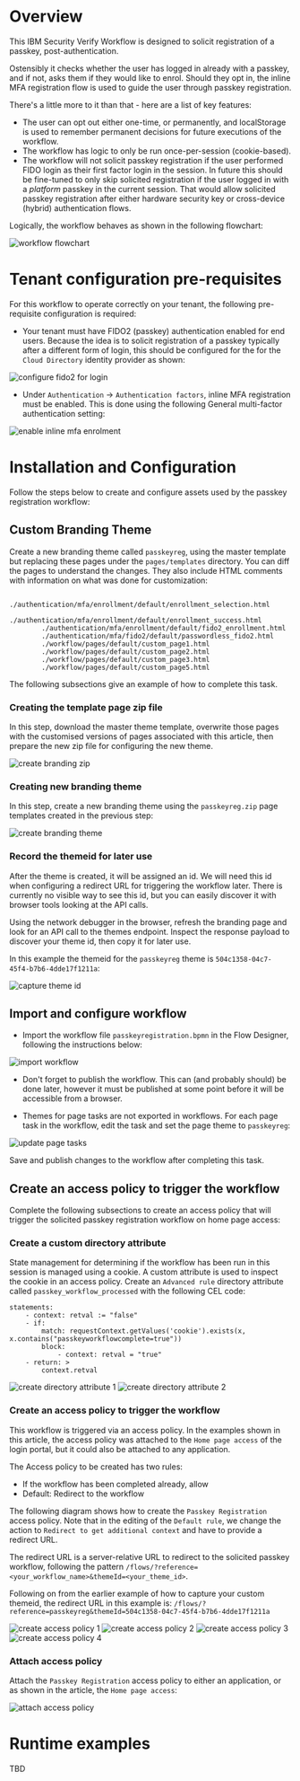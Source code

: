 # Overview

This IBM Security Verify Workflow is designed to solicit registration of a passkey, post-authentication.

Ostensibly it checks whether the user has logged in already with a passkey, and if not, asks them if they would like to enrol. Should they opt in, the inline MFA registration flow is used to guide the user through passkey registration.

There's a little more to it than that - here are a list of key features:
  - The user can opt out either one-time, or permanently, and localStorage is used to remember permanent decisions for future executions of the workflow.
  - The workflow has logic to only be run once-per-session (cookie-based).
  - The workflow will not solicit passkey registration if the user performed FIDO login as their first factor login in the session. In future this should be fine-tuned to only skip solicited registration if the user logged in with a _platform_ passkey in the current session. That would allow solicited passkey registration after either hardware security key or cross-device (hybrid) authentication flows.

Logically, the workflow behaves as shown in the following flowchart:

![workflow flowchart](images/passkeyreg_flowchart.png?raw=true)

# Tenant configuration pre-requisites

For this workflow to operate correctly on your tenant, the following pre-requisite configuration is required:

- Your tenant must have FIDO2 (passkey) authentication enabled for end users. Because the idea is to solicit registration of a passkey typically after a different form of login, this should be configured for the for the `Cloud Directory` identity provider as shown:

![configure fido2 for login](images/configure_fido2_for_login.png?raw=true)

- Under `Authentication` -> `Authentication factors`, inline MFA registration must be enabled. This is done using the following General multi-factor authentication setting:

![enable inline mfa enrolment](images/enable_inline_mfa_enrolment.png?raw=true)


# Installation and Configuration

Follow the steps below to create and configure assets used by the passkey registration workflow:

## Custom Branding Theme

Create a new branding theme called `passkeyreg`, using the master template but replacing these pages under the `pages/templates` directory. You can diff the pages to understand the changes. They also include HTML comments with information on what was done for customization:
```
        ./authentication/mfa/enrollment/default/enrollment_selection.html
        ./authentication/mfa/enrollment/default/enrollment_success.html
        ./authentication/mfa/enrollment/default/fido2_enrollment.html
        ./authentication/mfa/fido2/default/passwordless_fido2.html
        ./workflow/pages/default/custom_page1.html
        ./workflow/pages/default/custom_page2.html
        ./workflow/pages/default/custom_page3.html
        ./workflow/pages/default/custom_page5.html
```

The following subsections give an example of how to complete this task.

### Creating the template page zip file

In this step, download the master theme template, overwrite those pages with the customised versions of pages associated with this article, then prepare the new zip file for configuring the new theme.

![create branding zip](images/create_branding_zip.png?raw=true)

### Creating new branding theme

In this step, create a new branding theme using the `passkeyreg.zip` page templates created in the previous step:

![create branding theme](images/create_branding_theme.png?raw=true)

### Record the themeid for later use

After the theme is created, it will be assigned an id. We will need this id when configuring a redirect URL for triggering the workflow later.  There is currently no visible way to see this id, but you can easily discover it with browser tools looking at the API calls. 

Using the network debugger in the browser, refresh the branding page and look for an API call to the themes endpoint. Inspect the response payload to discover your theme id, then copy it for later use. 

In this example the themeid for the `passkeyreg` theme is `504c1358-04c7-45f4-b7b6-4dde17f1211a`:

![capture theme id](images/capture_themeid.png?raw=true)

## Import and configure workflow

- Import the workflow file `passkeyregistration.bpmn` in the Flow Designer, following the instructions below:

![import workflow](images/import_workflow.png?raw=true)

- Don't forget to publish the workflow. This can (and probably should) be done later, however it must be published at some point before it will be accessible from a browser.

- Themes for page tasks are not exported in workflows. For each page task in the workflow, edit the task and set the page theme to `passkeyreg`:

![update page tasks](images/update_page_tasks.png?raw=true)

Save and publish changes to the workflow after completing this task.

## Create an access policy to trigger the workflow

Complete the following subsections to create an access policy that will trigger the solicited passkey registration workflow on home page access:

### Create a custom directory attribute

State management for determining if the workflow has been run in this session is managed using a cookie. A custom attribute is used to inspect the cookie in an access policy. Create an `Advanced rule` directory attribute called `passkey_workflow_processed` with the following CEL code:
```
statements:
    - context: retval := "false"
    - if:
        match: requestContext.getValues('cookie').exists(x, x.contains("passkeyworkflowcomplete=true"))
        block:
            - context: retval = "true"
    - return: >
        context.retval
```

![create directory attribute 1](images/create_directory_attribute_1.png?raw=true)
![create directory attribute 2](images/create_directory_attribute_2.png?raw=true)

### Create an access policy to trigger the workflow

This workflow is triggered via an access policy. In the examples shown in this article, the access policy was attached to the `Home page access` of the login portal, but it could also be attached to any application. 

The Access policy to be created has two rules:
   - If the workflow has been completed already, allow
   - Default: Redirect to the workflow


The following diagram shows how to create the `Passkey Registration` access policy. Note that in the editing of the `Default rule`, we change the action to `Redirect to get additional context` and have to provide a redirect URL.

The redirect URL is a server-relative URL to redirect to the solicited passkey workflow, following the pattern `/flows/?reference=<your_workflow_name>&themeId=<your_theme_id>`.

Following on from the earlier example of how to capture your custom themeid, the redirect URL in this example is: `/flows/?reference=passkeyreg&themeId=504c1358-04c7-45f4-b7b6-4dde17f1211a`

![create access policy 1](images/create_access_policy_1.png?raw=true)
![create access policy 2](images/create_access_policy_2.png?raw=true)
![create access policy 3](images/create_access_policy_3.png?raw=true)
![create access policy 4](images/create_access_policy_4.png?raw=true)

### Attach access policy 

Attach the `Passkey Registration` access policy to either an application, or as shown in the article, the `Home page access`:

![attach access policy](images/attach_access_policy.png?raw=true)


# Runtime examples

TBD
